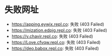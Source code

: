 # 失败网址
- https://apping.eywjx.repl.co: 失败 (403
Failed)
- https://mization.edpjg.repl.co: 失败 (403
Failed)
- https://v.chavir.repl.co: 失败 (403
Failed)
- https://Love.cfvqw.repl.co: 失败 (403
Failed)
- https://deo.babox.repl.co: 失败 (403
Failed)
